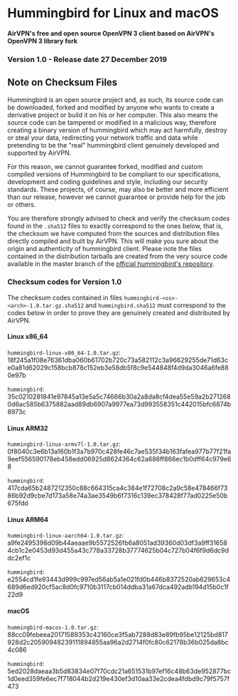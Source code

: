 # Hummingbird for Linux and macOS

#### AirVPN's free and open source OpenVPN 3 client based on AirVPN's OpenVPN 3 library fork

### Version 1.0 - Release date 27 December 2019


## Note on Checksum Files

Hummingbird is an open source project and, as such, its source code can be
downloaded, forked and modified by anyone who wants to create a derivative
project or build it on his or her computer. This also means the source code can
be tampered or modified in a malicious way, therefore creating a binary version
of hummingbird which may act harmfully, destroy or steal your data, redirecting
your network traffic and data while pretending to be the "real" hummingbird
client genuinely developed and supported by AirVPN.

For this reason, we cannot guarantee forked, modified and custom compiled
versions of Hummingbird to be compliant to our specifications, development and
coding guidelines and style, including our security standards. These projects,
of course, may also be better and more efficient than our release, however we
cannot guarantee or provide help for the job or others.

You are therefore strongly advised to check and verify the checksum codes found
in the `.sha512` files to exactly correspond to the ones below, that is, the
checksum we have computed from the sources and distribution files directly
compiled and built by AirVPN. This will make you sure about the origin and
authenticity of hummingbird client. Please note the files contained in the
distribution tarballs are created from the very source code available in the
master branch of the [official hummingbird's repository](https://gitlab.com/AirVPN/hummingbird).


### Checksum codes for Version 1.0

The checksum codes contained in files `hummingbird-<os>-<arch>-1.0.tar.gz.sha512`
and `hummingbird.sha512` must correspond to the codes below in order to prove
they are genuinely created and distributed by AirVPN.


#### Linux x86_64

`hummingbird-linux-x86_64-1.0.tar.gz`:
18f245a1f08e76361dba060b61702b720c73a582112c3a96629255de71d63ce0a81d62029c158bcb878c152eb3e58db5f8c9e544848f4d9da3046a6fe880e97b

`hummingbird`:
35c0210281841e97845a13e5a5c74666b30a2a8da8cf4dea55e59a2b2712680d6ac585b6375882aad89db6907a9977ea73d993558351c442015bfc6874b8973c


#### Linux ARM32

`hummingbird-linux-armv7l-1.0.tar.gz`:
0f8040c3e6b13a160b1f3a7b970c428fe46c7ae535f34b163fafea977b77f21fa9eef556590178eb458edd06925d8624364c62a686ff866ec1b0dff64c979e68

`hummingbird`:
417cda65b2487212350c88c664315ca4c384e1f72708c2a9c58e478466f7386b92d9cbe7d173a58e74a3ae3549b6f7316c139ec378428f77ad0225e50b675fdd


#### Linux ARM64

`hummingbird-linux-aarch64-1.0.tar.gz`:
a9fe2495398d09b44aeaae9b5572526fb6a8051ad39360d03df3a9ff316584cb1c2e0453d93d455a43c778a33728b37774625b04c727b04f6f9d6dc9ddc2ef1c

`hummingbird`:
e2554cd1fe93443d999c997ed56ab5a1e021fd0b446b8372520ab629653c4689d6ed920cf5ac8d0fc9710b3117cb014ddba31a67dca492adb194d15b0c1f22d9


#### macOS

`hummingbird-macos-1.0.tar.gz`:
88cc09febeea20171589353c42160ce3f5ab7288d83e89fb95be12125bd817928d2c20590948239111894855aa96a2d2714f0fc80c62178b36b025da8bc4c086

`hummingbird`:
5ed2028daeaa3b5d83834e07f70cdc21a651531b97ef16c48b63de952877bc1d0eed359fe6ec7f718044b2d219e430ef3d10aa33e2cdea4fdbd9c79f5757f473
